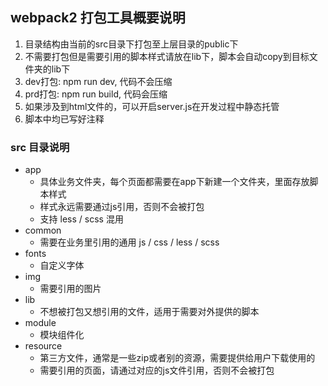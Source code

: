 ## webpack2 打包工具概要说明

1. 目录结构由当前的src目录下打包至上层目录的public下
2. 不需要打包但是需要引用的脚本样式请放在lib下，脚本会自动copy到目标文件夹的lib下
3. dev打包: npm run dev, 代码不会压缩
4. prd打包: npm run build, 代码会压缩
5. 如果涉及到html文件的，可以开启server.js在开发过程中静态托管
6. 脚本中均已写好注释

### src 目录说明
+ app
    - 具体业务文件夹，每个页面都需要在app下新建一个文件夹，里面存放脚本样式
    - 样式永远需要通过js引用，否则不会被打包
    - 支持 less / scss 混用
+ common
    - 需要在业务里引用的通用 js / css / less / scss
+ fonts
    - 自定义字体
+ img
    - 需要引用的图片
+ lib
    - 不想被打包又想引用的文件，适用于需要对外提供的脚本
+ module
    - 模块组件化
+ resource
    - 第三方文件，通常是一些zip或者别的资源，需要提供给用户下载使用的
    - 需要引用的页面，请通过对应的js文件引用，否则不会被打包
